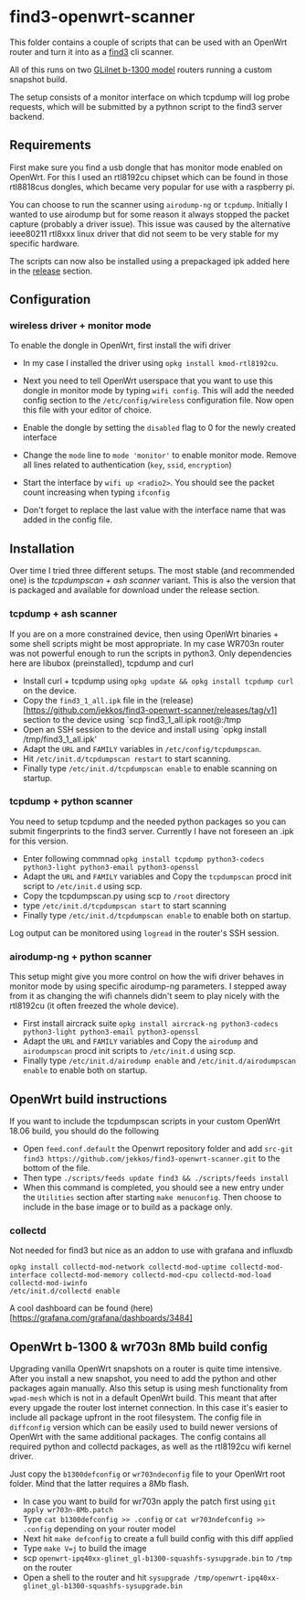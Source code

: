 # find3-openwrt-scanner #
This folder contains a couple of scripts that can be used with an OpenWrt router and turn it into as a [find3](https://www.internalpositioning.com) cli scanner.

All of this runs on two [GLiInet b-1300 model](https://www.gl-inet.com/products/gl-b1300/) routers running a custom snapshot build.

The setup consists of a monitor interface on which tcpdump will log probe requests, which will be submitted by a pythnon script to the 
find3 server backend.

## Requirements ##

First make sure you find a usb dongle that has monitor mode enabled on OpenWrt. For this I used an rtl8192cu chipset which can be found
in those rtl8818cus dongles, which became very popular for use with a raspberry pi.  

You can choose to run the scanner using `airodump-ng` or `tcpdump`. 
Initially I wanted to use airodump but for some reason it always stopped the packet capture (probably a driver issue). This issue was caused
by the alternative ieee80211 rtl8xxx linux driver that did not seem to be very stable for my specific hardware.

The scripts can now also be installed using a prepackaged ipk added here in the [release](https://github.com/jekkos/find3-openwrt-scanner/releases/tag/v1) section.

## Configuration ##

### wireless driver + monitor mode ###
To enable the dongle in OpenWrt, first install the wifi driver 

* In my case I installed the driver using `opkg install kmod-rtl8192cu`. 
* Next you need to tell OpenWrt userspace that you want to use this dongle in monitor mode by typing `wifi config`.
This will add the needed config section to the `/etc/config/wireless` configuration file. Now open this file with your editor of choice.

* Enable the dongle by setting the `disabled` flag to 0 for the newly created interface
* Change the `mode` line to `mode 'monitor'` to enable monitor mode. Remove all lines related to authentication (`key`, `ssid`, `encryption`)
* Start the interface by `wifi up <radio2>`. You should see the packet count increasing when typing `ifconfig`
* Don't forget to replace the last value with the interface name that was added in the config file.

## Installation ##
Over time I tried three different setups. The most stable (and recommended one) is the *tcpdumpscan + ash scanner* variant. This is also
the version that is packaged and available for download under the release section.

### tcpdump + ash scanner ###
If you are on a more constrained device, then using OpenWrt binaries + some shell scripts might be most appropriate. In my case WR703n router
was not powerful enough to run the scripts in python3. Only dependencies here are libubox (preinstalled), tcpdump and curl

* Install curl + tcpdump using `opkg update && opkg install tcpdump curl` on the device.
* Copy the `find3_1_all.ipk` file in the (release)[https://github.com/jekkos/find3-openwrt-scanner/releases/tag/v1] section to the device using `scp find3_1_all.ipk root@<ip>:/tmp
* Open an SSH session to the device and install using `opkg install /tmp/find3_1_all.ipk'
* Adapt the `URL` and `FAMILY` variables in `/etc/config/tcpdumpscan`.
* Hit `/etc/init.d/tcpdumpscan restart` to start scanning.
* Finally type `/etc/init.d/tcpdumpscan enable` to enable scanning on startup.

### tcpdump + python scanner ###
You need to setup tcpdump and the needed python packages so you can submit fingerprints to the find3 server. Currently I have not foreseen an .ipk for this version.

* Enter following commnad `opkg install tcpdump python3-codecs python3-light python3-email python3-openssl`
* Adapt the `URL` and `FAMILY` variables and Copy the `tcpdumpscan` procd init script to `/etc/init.d` using scp.
* Copy the tcpdumpscan.py using scp to `/root` directory
* type `/etc/init.d/tcpdumpscan start` to start scanning
* Finally type `/etc/init.d/tcpdumpscan enable` to enable both on startup.

Log output can be monitored using `logread` in the router's SSH session.

### airodump-ng + python scanner ###
This setup might give you more control on how the wifi driver behaves in monitor mode by using specific airodump-ng parameters. I stepped away from it as changing the wifi
channels didn't seem to play nicely with the rtl8192cu (it often freezed the whole device).

* First install aircrack suite `opkg install aircrack-ng python3-codecs python3-light python3-email python3-openssl`
* Adapt the `URL` and `FAMILY` variables and Copy the `airodump` and `airodumpscan` procd init scripts to `/etc/init.d` using scp.
* Finally type `/etc/init.d/airodump enable` and `/etc/init.d/airodumpscan enable` to enable both on startup.

## OpenWrt build instructions ##

If you want to include the tcpdumpscan scripts in your custom OpenWrt 18.06 build, you should do the following

* Open `feed.conf.default` the Openwrt repository folder and add `src-git find3 https://github.com/jekkos/find3-openwrt-scanner.git` to the bottom of the file. 
* Then type `./scripts/feeds update find3 && ./scripts/feeds install`
* When this command is completed, you should see a new entry under the `Utilities` section after starting `make menuconfig`. Then choose to include in the base image or to build as a package only.

### collectd ###
Not needed for find3 but nice as an addon to use with grafana and influxdb

```
opkg install collectd-mod-network collectd-mod-uptime collectd-mod-interface collectd-mod-memory collectd-mod-cpu collectd-mod-load collectd-mod-iwinfo
/etc/init.d/collectd enable
```
A cool dashboard can be found (here)[https://grafana.com/grafana/dashboards/3484]

## OpenWrt b-1300 & wr703n 8Mb build config ##
Upgrading vanilla OpenWrt snapshots on a router is quite time intensive. After you install a new snapshot, you need to add the python and other packages again manually.  Also this setup is using mesh functionality from `wpad-mesh` which is not in a default OpenWrt build. This meant that after every upgade the router lost internet connection.  In this case it's easier to include all package upfront in the root filesystem. The config file in `diffconfig` version which can be easily used to build newer versions of OpenWrt with the same additional packages. The config contains all required python and collectd packages, as well as the rtl8192cu wifi kernel driver.

Just copy the `b1300defconfig` or `wr703ndeconfig` file to your OpenWrt root folder. Mind that the latter requires a 8Mb flash.

* In case you want to build for wr703n apply the patch first using `git apply wr703n-8Mb.patch`
* Type `cat b1300defconfig >> .config` or `cat wr703ndefconfig >> .config` depending on your router model
* Next hit `make defconfig` to create a full build config with this diff applied
* Type `make V=j` to build the image 
* scp `openwrt-ipq40xx-glinet_gl-b1300-squashfs-sysupgrade.bin` to `/tmp` on the router
* Open a shell to the router and hit `sysupgrade /tmp/openwrt-ipq40xx-glinet_gl-b1300-squashfs-sysupgrade.bin`

